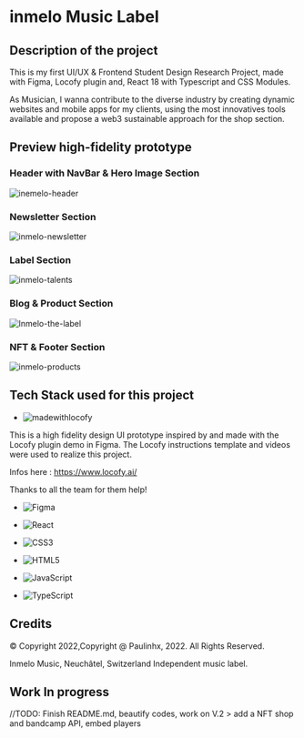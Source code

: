 # inmelo Music Label

## Description of the project

This is my first UI/UX & Frontend Student Design Research Project, made with Figma, Locofy plugin and, React 18 with Typescript and CSS Modules.

As Musician, I wanna contribute to the diverse industry by creating dynamic websites and mobile apps for my clients, using the most innovatives tools available and propose a web3 sustainable approach for the shop section. 

## Preview high-fidelity prototype

### Header with NavBar & Hero Image Section

![inemelo-header](https://user-images.githubusercontent.com/90310689/174885026-f51b0ea1-4a70-4742-8e06-d22937663ba9.png)

### Newsletter Section

![inmelo-newsletter](https://user-images.githubusercontent.com/90310689/174885360-b29bcd13-e34d-4f50-b0f1-f0016c792fd5.png)

### Label Section

![inmelo-talents](https://user-images.githubusercontent.com/90310689/174885762-d7a3e76e-3762-4aa9-8de4-518b2f93bcb5.png)

### Blog & Product Section

![Inmelo-the-label](https://user-images.githubusercontent.com/90310689/174886655-af88a107-47ed-4c01-ab39-adf49a6fa552.png)

### NFT & Footer Section

![inmelo-products](https://user-images.githubusercontent.com/90310689/174886671-b806263e-3ee9-4ffd-a805-541734f412f6.png)

## Tech Stack used for this project

* ![madewithlocofy](https://user-images.githubusercontent.com/90310689/176138917-71c1af67-f6c7-423f-b827-cf12292fcaf4.png)

This is a high fidelity design UI prototype inspired by and made with the Locofy plugin demo in Figma. 
The Locofy instructions template and videos were used to realize this project.

Infos here : https://www.locofy.ai/

Thanks to all the team for them help!

* ![Figma](https://img.shields.io/badge/figma-%23F24E1E.svg?style=for-the-badge&logo=figma&logoColor=white)

* ![React](https://img.shields.io/badge/react-%2320232a.svg?style=for-the-badge&logo=react&logoColor=%2361DAFB)

* ![CSS3](https://img.shields.io/badge/css3-%231572B6.svg?style=for-the-badge&logo=css3&logoColor=white)

* ![HTML5](https://img.shields.io/badge/html5-%23E34F26.svg?style=for-the-badge&logo=html5&logoColor=white)

* ![JavaScript](https://img.shields.io/badge/javascript-%23323330.svg?style=for-the-badge&logo=javascript&logoColor=%23F7DF1E)

* ![TypeScript](https://img.shields.io/badge/typescript-%23007ACC.svg?style=for-the-badge&logo=typescript&logoColor=white)


## Credits

 <p><a> &copy; Copyright 2022,Copyright @ Paulinhx, 2022. All Rights Reserved.</a>
  
 <a> Inmelo Music, Neuchâtel, Switzerland </a>
 <a>Independent music label.</a></p> 



## Work In progress

//TODO: Finish README.md, beautify codes, work on V.2  > add a NFT shop and bandcamp API, embed players
